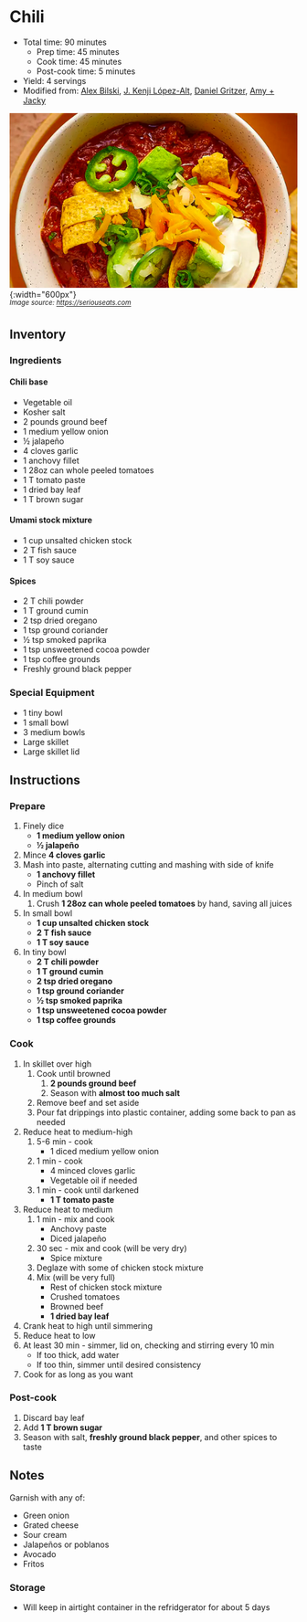 # Chili

- Total time: 90 minutes
    - Prep time: 45 minutes
    - Cook time: 45 minutes
    - Post-cook time: 5 minutes
- Yield: 4 servings
- Modified from: [Alex Bilski](https://www.youtube.com/watch?v=YgSPaXgAdzE), [J. Kenji López-Alt](https://www.seriouseats.com/the-best-chili-recipe), [Daniel Gritzer](https://www.seriouseats.com/pressure-cooker-ground-beef-and-bean-chili), [Amy + Jacky](https://www.pressurecookrecipes.com/instant-pot-chili/)

![](./hero.jpg){:width="600px"}
<br />
_<sup>Image source: <https://seriouseats.com></sup>_

## Inventory

### Ingredients

#### Chili base

- Vegetable oil
- Kosher salt
- 2 pounds ground beef
- 1 medium yellow onion
- ½ jalapeño
- 4 cloves garlic
- 1 anchovy fillet
- 1 28oz can whole peeled tomatoes
- 1 T tomato paste
- 1 dried bay leaf
- 1 T brown sugar

#### Umami stock mixture

- 1 cup unsalted chicken stock
- 2 T fish sauce
- 1 T soy sauce

#### Spices

- 2 T chili powder
- 1 T ground cumin
- 2 tsp dried oregano
- 1 tsp ground coriander
- ½ tsp smoked paprika
- 1 tsp unsweetened cocoa powder
- 1 tsp coffee grounds
- Freshly ground black pepper

### Special Equipment

- 1 tiny bowl
- 1 small bowl
- 3 medium bowls
- Large skillet
- Large skillet lid

## Instructions

### Prepare

1. Finely dice
    - **1 medium yellow onion**
    - **½ jalapeño**
1. Mince **4 cloves garlic**
1. Mash into paste, alternating cutting and mashing with side of knife
    - **1 anchovy fillet**
    - Pinch of salt
1. In medium bowl
    1. Crush **1 28oz can whole peeled tomatoes** by hand, saving all juices
1. In small bowl
    - **1 cup unsalted chicken stock**
    - **2 T fish sauce**
    - **1 T soy sauce**
1. In tiny bowl
    - **2 T chili powder**
    - **1 T ground cumin**
    - **2 tsp dried oregano**
    - **1 tsp ground coriander**
    - **½ tsp smoked paprika**
    - **1 tsp unsweetened cocoa powder**
    - **1 tsp coffee grounds**

### Cook

1. In skillet over high
    1. Cook until browned
        1. **2 pounds ground beef**
        1. Season with **almost too much salt**
    1. Remove beef and set aside
    1. Pour fat drippings into plastic container, adding some back to pan as needed
1. Reduce heat to medium-high
    1. 5-6 min - cook
        - 1 diced medium yellow onion
    1. 1 min - cook
        - 4 minced cloves garlic
        - Vegetable oil if needed
    1. 1 min - cook until darkened
        - **1 T tomato paste**
1. Reduce heat to medium
    1. 1 min - mix and cook
        - Anchovy paste
        - Diced jalapeño
    1. 30 sec - mix and cook (will be very dry)
        - Spice mixture
    1. Deglaze with some of chicken stock mixture
    1. Mix (will be very full)
        - Rest of chicken stock mixture
        - Crushed tomatoes
        - Browned beef
        - **1 dried bay leaf**
1. Crank heat to high until simmering
1. Reduce heat to low
1. At least 30 min - simmer, lid on, checking and stirring every 10 min
    - If too thick, add water
    - If too thin, simmer until desired consistency
1. Cook for as long as you want

### Post-cook

1. Discard bay leaf
1. Add **1 T brown sugar**
1. Season with salt, **freshly ground black pepper**, and other spices to taste

## Notes

Garnish with any of:

- Green onion
- Grated cheese
- Sour cream
- Jalapeños or poblanos
- Avocado
- Fritos

### Storage

- Will keep in airtight container in the refridgerator for about 5 days
